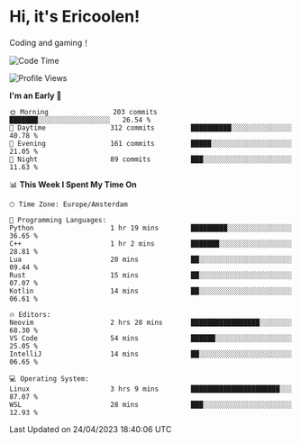 # Hi, it's Ericoolen!
Coding and gaming！

<!--START_SECTION:waka-->
![Code Time](http://img.shields.io/badge/Code%20Time-753%20hrs%2048%20mins-blue)

![Profile Views](http://img.shields.io/badge/Profile%20Views-0-blue)

**I'm an Early 🐤** 

```text
🌞 Morning                203 commits         ███████░░░░░░░░░░░░░░░░░░   26.54 % 
🌆 Daytime                312 commits         ██████████░░░░░░░░░░░░░░░   40.78 % 
🌃 Evening                161 commits         █████░░░░░░░░░░░░░░░░░░░░   21.05 % 
🌙 Night                  89 commits          ███░░░░░░░░░░░░░░░░░░░░░░   11.63 % 
```


📊 **This Week I Spent My Time On** 

```text
🕑︎ Time Zone: Europe/Amsterdam

💬 Programming Languages: 
Python                   1 hr 19 mins        █████████░░░░░░░░░░░░░░░░   36.65 % 
C++                      1 hr 2 mins         ███████░░░░░░░░░░░░░░░░░░   28.81 % 
Lua                      20 mins             ██░░░░░░░░░░░░░░░░░░░░░░░   09.44 % 
Rust                     15 mins             ██░░░░░░░░░░░░░░░░░░░░░░░   07.07 % 
Kotlin                   14 mins             ██░░░░░░░░░░░░░░░░░░░░░░░   06.61 % 

🔥 Editors: 
Neovim                   2 hrs 28 mins       █████████████████░░░░░░░░   68.30 % 
VS Code                  54 mins             ██████░░░░░░░░░░░░░░░░░░░   25.05 % 
IntelliJ                 14 mins             ██░░░░░░░░░░░░░░░░░░░░░░░   06.65 % 

💻 Operating System: 
Linux                    3 hrs 9 mins        ██████████████████████░░░   87.07 % 
WSL                      28 mins             ███░░░░░░░░░░░░░░░░░░░░░░   12.93 % 
```


 Last Updated on 24/04/2023 18:40:06 UTC
<!--END_SECTION:waka-->

